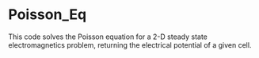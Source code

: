 # Poisson_Eq

This code solves the Poisson equation for a 2-D steady state electromagnetics problem, returning the electrical potential of a given cell.
